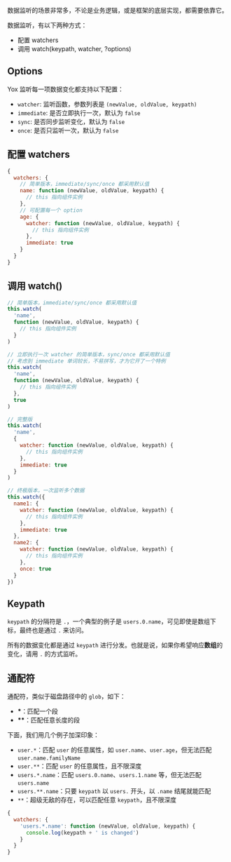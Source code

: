数据监听的场景非常多，不论是业务逻辑，或是框架的底层实现，都需要依靠它。

数据监听，有以下两种方式：

* 配置 watchers
* 调用 watch(keypath, watcher, ?options)

## Options

Yox 监听每一项数据变化都支持以下配置：

* `watcher`: 监听函数，参数列表是 `(newValue, oldValue, keypath)`
* `immediate`: 是否立即执行一次，默认为 `false`
* `sync`: 是否同步监听变化，默认为 `false`
* `once`: 是否只监听一次，默认为 `false`

## 配置 watchers

```js
{
  watchers: {
    // 简单版本，immediate/sync/once 都采用默认值
    name: function (newValue, oldValue, keypath) {
      // this 指向组件实例
    },
    // 可配置每一个 option
    age: {
      watcher: function (newValue, oldValue, keypath) {
        // this 指向组件实例
      },
      immediate: true
    }
  }
}
```

## 调用 watch()

```js
// 简单版本，immediate/sync/once 都采用默认值
this.watch(
  'name',
  function (newValue, oldValue, keypath) {
    // this 指向组件实例
  }
)

// 立即执行一次 watcher 的简单版本，sync/once 都采用默认值
// 考虑到 immediate 单词较长，不易拼写，才为它开了一个特例
this.watch(
  'name',
  function (newValue, oldValue, keypath) {
    // this 指向组件实例
  },
  true
)

// 完整版
this.watch(
  'name',
  {
    watcher: function (newValue, oldValue, keypath) {
      // this 指向组件实例
    },
    immediate: true
  }
)

// 终极版本，一次监听多个数据
this.watch({
  name1: {
    watcher: function (newValue, oldValue, keypath) {
      // this 指向组件实例
    },
    immediate: true
  },
  name2: {
    watcher: function (newValue, oldValue, keypath) {
      // this 指向组件实例
    },
    once: true
  }
})
```


## Keypath

`keypath` 的分隔符是 `.`，一个典型的例子是 `users.0.name`，可见即使是数组下标，最终也是通过 `.` 来访问。

所有的数据变化都是通过 `keypath` 进行分发。也就是说，如果你希望响应**数组**的变化，请用 `.` 的方式监听。


## 通配符

通配符，类似于磁盘路径中的 `glob`，如下：

* **\***：匹配一个段
* **\*\***：匹配任意长度的段

下面，我们用几个例子加深印象：

* `user.*`：匹配 `user` 的任意属性，如 `user.name`、`user.age`，但无法匹配 `user.name.familyName`
* `user.**`：匹配 `user` 的任意属性，且不限深度
* `users.*.name`：匹配 `users.0.name`、`users.1.name` 等，但无法匹配 `users.name`
* `users.**.name`：只要 `keypath` 以 `users.` 开头，以 `.name` 结尾就能匹配
* `**`：超级无敌的存在，可以匹配任意 `keypath`，且不限深度

```js
{
  watchers: {
    'users.*.name': function (newValue, oldValue, keypath) {
      console.log(keypath + ' is changed')
    }
  }
}
```

